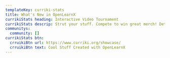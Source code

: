 ```yaml
---
templateKey: curriki-stats
title: What's New in OpenLearnX
currikiStats heading: Interactive Video Tournament
currikiStats descrip: Strut your stuff. Compete to win great merch! Details coming soon...
communitys:
  community: []
currikiStats btn:
  crruikiBtn url: https://www.curriki.org/showcase/
  crruikiBtn text: Cool Stuff Created with OpenLearnX
---
```

